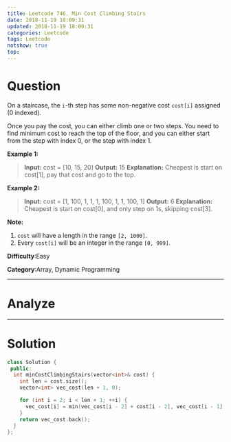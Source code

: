 ```yaml
---
title: Leetcode 746. Min Cost Climbing Stairs
date: 2018-11-19 18:09:31
updated: 2018-11-19 18:09:31
categories: Leetcode
tags: Leetcode
notshow: true
top:
---
```


# Question

On a staircase, the  `i`-th step has some non-negative cost  `cost[i]`  assigned (0 indexed).

Once you pay the cost, you can either climb one or two steps. You need to find minimum cost to reach the top of the floor, and you can either start from the step with index 0, or the step with index 1.

**Example 1:**  

> **Input:** cost = [10, 15, 20]
**Output:** 15
**Explanation:** Cheapest is start on cost[1], pay that cost and go to the top.

**Example 2:**  

> **Input:** cost = [1, 100, 1, 1, 1, 100, 1, 1, 100, 1]
**Output:** 6
**Explanation:** Cheapest is start on cost[0], and only step on 1s, skipping cost[3].

**Note:**  

1. `cost`  will have a length in the range  `[2, 1000]`.
2. Every  `cost[i]`  will be an integer in the range  `[0, 999]`.

**Difficulty**:Easy

**Category**:Array, Dynamic Programming

<!-- more -->

------------

# Analyze

------------

# Solution

```cpp
class Solution {
 public:
  int minCostClimbingStairs(vector<int>& cost) {
    int len = cost.size();
    vector<int> vec_cost(len + 1, 0);

    for (int i = 2; i < len + 1; ++i) {
      vec_cost[i] = min(vec_cost[i - 2] + cost[i - 2], vec_cost[i - 1] + cost[i - 1]);
    }
    return vec_cost.back();
  }
};
```